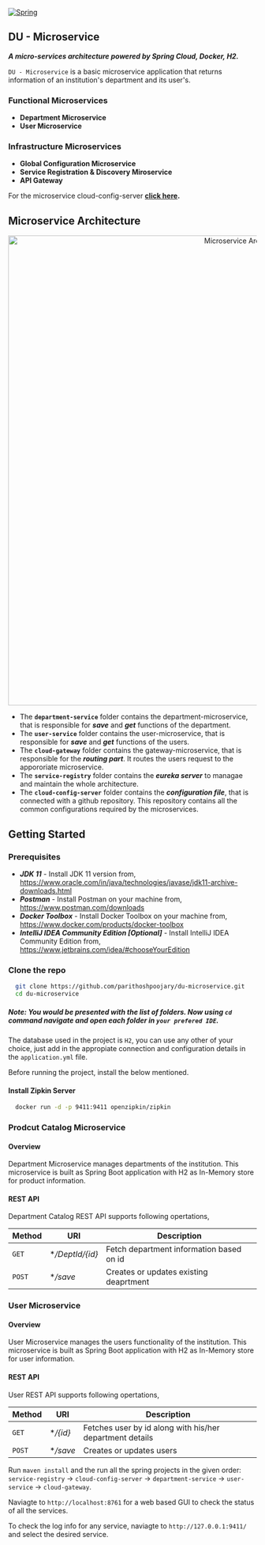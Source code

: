 [![Spring](https://img.shields.io/badge/Technology-Spring-brightgreen)](https://spring.io/)

## DU - Microservice
**_A micro-services architecture powered by Spring Cloud, Docker, H2._**

`DU - Microservice` is a basic microservice application that returns information of an institution's department and its user's.


### Functional Microservices
* **Department Microservice**
* **User Microservice**

### Infrastructure Microservices
* **Global Configuration Microservice**
* **Service Registration & Discovery Miroservice**
* **API Gateway**

For the microservice cloud-config-server **[click here](https://github.com/parithoshpoojary/ms-config-server).**


## Microservice Architecture

<p align="center">
  <img src="https://user-images.githubusercontent.com/43223792/138645890-e2a5a3df-3114-4021-b0eb-2fa334c039c7.png" width="950" title="Microservice Architecture">
</p>

* The **`department-service`** folder contains the department-microservice, that is responsible for ***save*** and ***get*** functions of the department.
* The **`user-service`** folder contains the user-microservice, that is responsible for ***save*** and ***get*** functions of the users.
* The **`cloud-gateway`** folder contains the gateway-microservice, that is responsible for the ***routing part***. It routes the users request to the appororiate microservice.
* The **`service-registry`** folder contains the ***eureka server*** to managae and maintain the whole architecture.
* The **`cloud-config-server`** folder contains the ***configuration file***, that is connected with a github repository. This repository contains all the common configurations required by the microservices. 


## Getting Started

### Prerequisites
* **_JDK 11_** - Install JDK 11 version from, https://www.oracle.com/in/java/technologies/javase/jdk11-archive-downloads.html
* **_Postman_** - Install Postman on your machine from, https://www.postman.com/downloads
* **_Docker Toolbox_** - Install Docker Toolbox on your machine from, https://www.docker.com/products/docker-toolbox
* **_IntelliJ IDEA Community Edition [Optional]_** - Install IntelliJ IDEA Community Edition from, https://www.jetbrains.com/idea/#chooseYourEdition

### Clone the repo

```bash
  git clone https://github.com/parithoshpoojary/du-microservice.git
  cd du-microservice
```
##### **Note:** You would be presented with the list of folders. Now using `cd` command navigate and open each folder in `your prefered IDE`. 

The database used in the project is `H2`, you can use any other of your choice, just add in the appropiate connection and configuration details in the `application.yml` file.

Before running the project, install the below mentioned.

#### Install Zipkin Server
```sh
  docker run -d -p 9411:9411 openzipkin/zipkin
```

### Prodcut Catalog Microservice
#### Overview
Department Microservice manages departments of the institution. This microservice is built as Spring Boot application with H2 as In-Memory store for product information.


#### REST API
Department Catalog REST API supports following opertations,

Method | URI | Description |
--- | --- | --- |
`GET` | **/DeptId/{id}* | Fetch department information based on id |
`POST` | **/save* | Creates or updates existing deaprtment |

### User Microservice
#### Overview
User Microservice manages the users functionality of the institution. This microservice is built as Spring Boot application with H2 as In-Memory store for user information.

#### REST API
User REST API supports following opertations,

Method | URI | Description |
--- | --- | --- |
`GET` | **/{id}* | Fetches user by id along with his/her department details | 
`POST` | **/save* | Creates or updates users | 


Run `maven install` and the run all the spring projects in the given order: `service-registry` -> `cloud-config-server` -> `department-service` -> `user-service` -> `cloud-gateway`.

Naviagte to `http://localhost:8761` for a web based GUI to check the status of all the services.

To check the log info for any service, naviagte to `http://127.0.0.1:9411/` and select the desired service.

